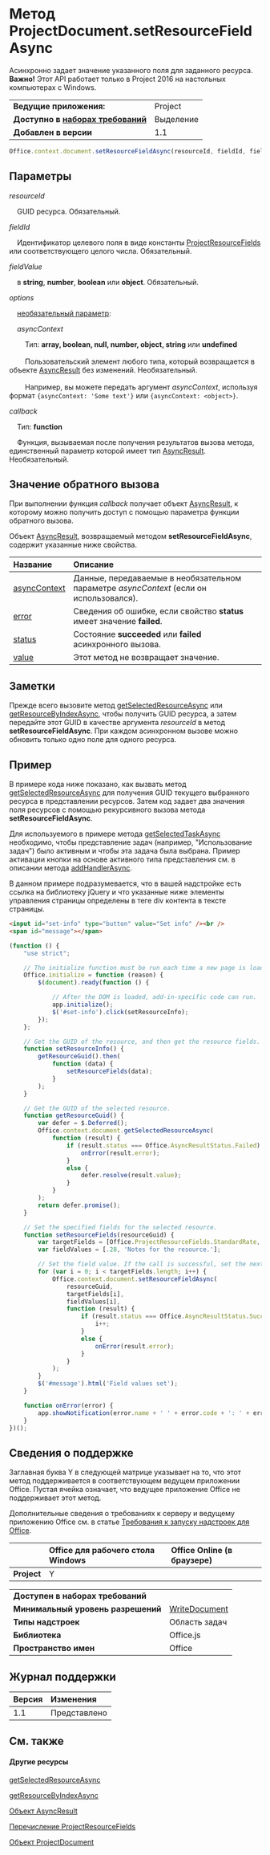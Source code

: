 

# Метод ProjectDocument.setResourceFieldAsync
Асинхронно задает значение указанного поля для заданного ресурса.
 **Важно!** Этот API работает только в Project 2016 на настольных компьютерах с Windows.

|||
|:-----|:-----|
|**Ведущие приложения:**|Project|
|**Доступно в [наборах требований](../../docs/overview/specify-office-hosts-and-api-requirements.md)**|Выделение|
|**Добавлен в версии**|1.1|

```js
Office.context.document.setResourceFieldAsync(resourceId, fieldId, fieldValue[, options][, callback]);
```


## Параметры

_resourceId_<br/>
&nbsp;&nbsp;&nbsp;&nbsp;GUID ресурса. Обязательный.
    
_fieldId_<br/>
&nbsp;&nbsp;&nbsp;&nbsp;Идентификатор целевого поля в виде константы [ProjectResourceFields](../../reference/shared/projectresourcefields-enumeration.md) или соответствующего целого числа. Обязательный.
    
_fieldValue_<br/>
&nbsp;&nbsp;&nbsp;&nbsp;в **string**, **number**, **boolean** или **object**. Обязательный.
    
_options_<br/>
&nbsp;&nbsp;&nbsp;&nbsp;[необязательный параметр](../../docs/develop/asynchronous-programming-in-office-add-ins.md#passing-optional-parameters-to-asynchronous-methods):

&nbsp;&nbsp;&nbsp;&nbsp;_asyncContext_<br/>
&nbsp;&nbsp;&nbsp;&nbsp;&nbsp;&nbsp;&nbsp;&nbsp;Тип: **array, boolean, null, number, object, string** или **undefined**<br/></br>&nbsp;&nbsp;&nbsp;&nbsp;&nbsp;&nbsp;&nbsp;&nbsp;Пользовательский элемент любого типа, который возвращается в объекте [AsyncResult](../../reference/shared/asyncresult.md) без изменений. Необязательный.</br></br>&nbsp;&nbsp;&nbsp;&nbsp;&nbsp;&nbsp;&nbsp;&nbsp;Например, вы можете передать аргумент _asyncContext_, используя формат `{asyncContext: 'Some text'}` или `{asyncContext: <object>}`.


_callback_<br/>
&nbsp;&nbsp;&nbsp;&nbsp;Тип: **function**

&nbsp;&nbsp;&nbsp;&nbsp;Функция, вызываемая после получения результатов вызова метода, единственный параметр которой имеет тип [AsyncResult](../../reference/shared/asyncresult.md). Необязательный.

    

## Значение обратного вызова

При выполнении функция _callback_ получает объект [AsyncResult](../../reference/shared/asyncresult.md), к которому можно получить доступ с помощью параметра функции обратного вызова.

Объект [AsyncResult](../../reference/shared/asyncresult.md), возвращаемый методом **setResourceFieldAsync**, содержит указанные ниже свойства.


|**Название**|**Описание**|
|:-----|:-----|
|[asyncContext](../../reference/shared/asyncresult.asynccontext.md)|Данные, передаваемые в необязательном параметре _asyncContext_ (если он использовался).|
|[error](../../reference/shared/asyncresult.error.md)|Сведения об ошибке, если свойство **status** имеет значение **failed**.|
|[status](../../reference/shared/asyncresult.status.md)|Состояние **succeeded** или **failed** асинхронного вызова.|
|[value](../../reference/shared/asyncresult.value.md)|Этот метод не возвращает значение.|

## Заметки

Прежде всего вызовите метод [getSelectedResourceAsync](../../reference/shared/projectdocument.getselectedtaskasync.md) или [getResourceByIndexAsync](../../reference/shared/projectdocument.getresourcebyindexasync.md), чтобы получить GUID ресурса, а затем передайте этот GUID в качестве аргумента _resourceId_ в метод **setResourceFieldAsync**. При каждом асинхронном вызове можно обновить только одно поле для одного ресурса.


## Пример

В примере кода ниже показано, как вызвать метод [getSelectedResourceAsync](../../reference/shared/projectdocument.getselectedtaskasync.md) для получения GUID текущего выбранного ресурса в представлении ресурсов. Затем код задает два значения поля ресурсов с помощью рекурсивного вызова метода **setResourceFieldAsync**.

Для используемого в примере метода [getSelectedTaskAsync](../../reference/shared/projectdocument.getselectedtaskasync.md) необходимо, чтобы представление задач (например, "Использование задач") было активным и чтобы эта задача была выбрана. Пример активации кнопки на основе активного типа представления см. в описании метода [addHandlerAsync](../../reference/shared/projectdocument.addhandlerasync.md).

В данном примере подразумевается, что в вашей надстройке есть ссылка на библиотеку jQuery и что указанные ниже элементы управления страницы определены в теге div контента в тексте страницы.




```HTML
<input id="set-info" type="button" value="Set info" /><br />
<span id="message"></span>
```




```js
(function () {
    "use strict";

    // The initialize function must be run each time a new page is loaded.
    Office.initialize = function (reason) {
        $(document).ready(function () {

            // After the DOM is loaded, add-in-specific code can run.
            app.initialize();
            $('#set-info').click(setResourceInfo);
        });
    };

    // Get the GUID of the resource, and then get the resource fields.
    function setResourceInfo() {
        getResourceGuid().then(
            function (data) {
                setResourceFields(data);
            }
        );
    }

    // Get the GUID of the selected resource.
    function getResourceGuid() {
        var defer = $.Deferred();
        Office.context.document.getSelectedResourceAsync(
            function (result) {
                if (result.status === Office.AsyncResultStatus.Failed) {
                    onError(result.error);
                }
                else {
                    defer.resolve(result.value);
                }
            }
        );
        return defer.promise();
    }

    // Set the specified fields for the selected resource.
    function setResourceFields(resourceGuid) {
        var targetFields = [Office.ProjectResourceFields.StandardRate, Office.ProjectResourceFields.Notes];
        var fieldValues = [.28, 'Notes for the resource.'];

        // Set the field value. If the call is successful, set the next field.
        for (var i = 0; i < targetFields.length; i++) {
            Office.context.document.setResourceFieldAsync(
                resourceGuid,
                targetFields[i],
                fieldValues[i],
                function (result) {
                    if (result.status === Office.AsyncResultStatus.Succeeded) {
                        i++;
                    }
                    else {
                        onError(result.error);
                    }
                }
            );
        }
        $('#message').html('Field values set');
    }

    function onError(error) {
        app.showNotification(error.name + ' ' + error.code + ': ' + error.message);
    }
})();
```


## Сведения о поддержке


Заглавная буква Y в следующей матрице указывает на то, что этот метод поддерживается в соответствующем ведущем приложении Office. Пустая ячейка означает, что ведущее приложение Office не поддерживает этот метод.

Дополнительные сведения о требованиях к серверу и ведущему приложению Office см. в статье [Требования к запуску надстроек для Office](../../docs/overview/requirements-for-running-office-add-ins.md).


||**Office для рабочего стола Windows**|**Office Online (в браузере)**|
|:-----|:-----|:-----|
|**Project**|Y||

|||
|:-----|:-----|
|**Доступен в наборах требований**||
|**Минимальный уровень разрешений**|[WriteDocument](../../docs/develop/requesting-permissions-for-api-use-in-content-and-task-pane-add-ins.md)|
|**Типы надстроек**|Область задач|
|**Библиотека**|Office.js|
|**Пространство имен**|Office|

## Журнал поддержки

|**Версия**|**Изменения**|
|:-----|:-----|
|1.1|Представлено|

## См. также



#### Другие ресурсы


[getSelectedResourceAsync](../../reference/shared/projectdocument.getselectedtaskasync.md)
[getResourceByIndexAsync](../../reference/shared/projectdocument.getresourcebyindexasync.md)
[Объект AsyncResult](../../reference/shared/asyncresult.md)
[Перечисление ProjectResourceFields](../../reference/shared/projectresourcefields-enumeration.md)
[Объект ProjectDocument](../../reference/shared/projectdocument.projectdocument.md)

